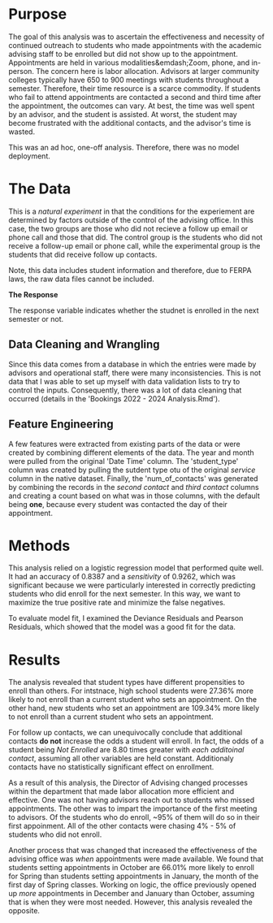 # Purpose

The goal of this analysis was to ascertain the effectiveness and necessity of continued outreach to students who made appointments with the academic advising staff to be enrolled but did not show up to the appointment. Appointments are held in various modalities&emdash;Zoom, phone, and in-person. The concern here is labor allocation. Advisors at larger community colleges typically have 650 to 900 meetings with students throughout a semester. Therefore, their time resource is a scarce commodity. If students who fail to attend appointments are contacted a second and third time after the appointment, the outcomes can vary. At best, the time was well spent by an advisor, and the student is assisted. At worst, the student may become frustrated with the additional contacts, and the advisor's time is wasted.

This was an ad hoc, one-off analysis. Therefore, there was no model deployment.

# The Data 

This is a *natural experiment* in that the conditions for the experiement are determined by factors outside of the control of the advising office. In this case, the two groups are those who did not recieve a follow up email or phone call and those that did. The control group is the students who did not receive a follow-up email or phone call, while the experimental group is the students that did receive follow up contacts.

Note, this data includes student information and therefore, due to FERPA laws, the raw data files cannot be included. 

**The Response**

The response variable indicates whether the studnet is enrolled in the next semester or not. 

## Data Cleaning and Wrangling

Since this data comes from a database in which the entries were made by advisors and operational staff, there were many inconsistencies. This is not data that I was able to set up myself with data validation lists to try to control the inputs. Consequently, there was a lot of data cleaning that occurred (details in the 'Bookings 2022 - 2024 Analysis.Rmd'). 

## Feature Engineering

A few features were extracted from existing parts of the data or  were created by combining different elements of the data. The year and month were pulled from the original 'Date Time' column. The 'student_type' column was created by pulling the sutdent type otu of the original *service* column in the native dataset. Finally, the 'num_of_contacts' was generated by combining the records in the *second contact* and *third contact* columns and creating a count based on what was in those columns, with the default being **one**, because every student was contacted the day of their appointment.

# Methods

This analysis relied on a logistic regression model that performed quite well. It had an accuracy of 0.8387 and a *sensitivity* of 0.9262, which was significant because we were particularly interested in correctly predicting students who did enroll for the next semester. In this way, we want to maximize the true positive rate and minimize the false negatives. 

To evaluate model fit, I examined the Deviance Residuals and Pearson Residuals, which showed that the model was a good fit for the data. 

# Results

The analysis revealed that student types have different propensities to enroll than others. For intstnace, high school students were 27.36% more likely to not enroll than a current student who sets an appointment. On the other hand, new students who set an appointment are 109.34% more likely to not enroll than a current student who sets an appointment. 

For follow up contacts, we can unequivocally conclude that additional contacts **do not** increase the odds a student will enroll. In fact, the odds of a student being *Not Enrolled* are 8.80 times greater with *each additoinal contact*, assuming all other variables are held constant. Additionaly contacts have no statistically significant effect on enrollment. 

As a result of this analysis, the Director of Advising changed processes within the department that made labor allocation more efficient and effective. One was not having advisors reach out to students who missed appointments. The other was to impart the importance of the first meeting to advisors. Of the students who do enroll, ~95% of them will do so in their first appoinment. All of the other contacts were chasing 4% - 5% of students who did not enroll. 

Another process that was changed that increased the effectiveness of the advising office was *when* appointments were made available. We found that students setting appointments in October are 66.01% more likely to enroll for Spring than students setting appointments in January, the month of the first day of Spring classes. Working on logic, the office previously opened up *more* appointments in December and January than October, assuming that is when they were most needed. However, this analysis revealed the opposite. 
